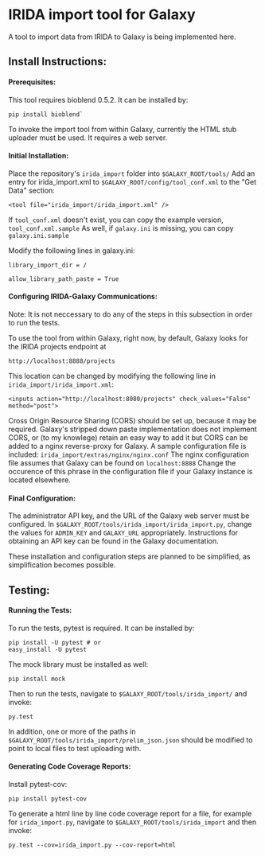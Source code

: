 IRIDA import tool for Galaxy
============================

A tool to import data from IRIDA to Galaxy is being implemented here.

Install Instructions:
---------------------


#### Prerequisites:

This tool requires bioblend 0.5.2. It can be installed by:

```
pip install bioblend`
```

To invoke the import tool from within Galaxy, currently the HTML stub uploader must be used. It requires a web server.


#### Initial Installation:

Place the repository's `irida_import` folder into `$GALAXY_ROOT/tools/`
Add an entry for irida_import.xml to `$GALAXY_ROOT/config/tool_conf.xml` to the "Get Data" section:

```
<tool file="irida_import/irida_import.xml" />
```

If `tool_conf.xml` doesn't exist, you can copy the example version, `tool_conf.xml.sample`
As well, if `galaxy.ini` is missing, you can copy `galaxy.ini.sample`

Modify the following lines in galaxy.ini:

```
library_import_dir = /
```

```
allow_library_path_paste = True
```


#### Configuring IRIDA-Galaxy Communications:

Note: It is not neccessary to do any of the steps in this subsection in order to run the tests.

To use the tool from within Galaxy, right now, by default, Galaxy looks for the IRIDA projects endpoint at 

```
http://localhost:8888/projects
```

This location can be changed by modifying the following line in `irida_import/irida_import.xml`:

```
<inputs action="http://localhost:8080/projects" check_values="False" method="post">
```

Cross Origin Resource Sharing (CORS) should be set up, because it may be required. Galaxy's stripped down paste implementation does not implement CORS, or (to my knowlege) retain an easy way to add it but CORS can be added to a nginx reverse-proxy for Galaxy. A sample configuration file is included: `irida_import/extras/nginx/nginx.conf`
The nginx configuration file assumes that Galaxy can be found on `localhost:8888` Change the occurence of this phrase in the configuration file if your Galaxy instance is located elsewhere.


#### Final Configuration:

The administrator API key, and the URL of the Galaxy web server must be configured. In `$GALAXY_ROOT/tools/irida_import/irida_import.py`, change the values for `ADMIN_KEY` and `GALAXY_URL` appropriately. Instructions for obtaining an API key can be found in the Galaxy documentation.


These installation and configuration steps are planned to be simplified, as simplification becomes possible.


Testing:
-------


#### Running the Tests:

To run the tests, pytest is required.
It can be installed by:

```
pip install -U pytest # or
easy_install -U pytest
```

The mock library must be installed as well:

```
pip install mock
```

Then to run the tests, navigate to `$GALAXY_ROOT/tools/irida_import/` and  invoke:

```
py.test
```

In addition, one or more of the paths in `$GALAXY_ROOT/tools/irida_import/prelim_json.json` should be modified to point to local files to test uploading with.


#### Generating Code Coverage Reports:

Install pytest-cov:

```
pip install pytest-cov
```

To generate a html line by line code coverage report for a file, for example for `irida_import.py`, navigate to `$GALAXY_ROOT/tools/irida_import` and then invoke:

```
py.test --cov=irida_import.py --cov-report=html
```




